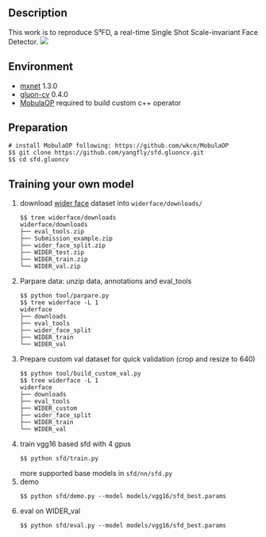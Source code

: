 ## Description
This work is to reproduce S³FD, a real-time Single Shot Scale-invariant Face Detector.
![](demo.png)

## Environment
* [mxnet](https://github.com/apache/incubator-mxnet) 1.3.0
* [gluon-cv](https://github.com/dmlc/gluon-cv) 0.4.0
* [MobulaOP](https://github.com/wkcn/MobulaOP) required to build custom c++ operator

## Preparation

```
# install MobulaOP following: https://github.com/wkcn/MobulaOP
$$ git clone https://github.com/yangfly/sfd.gluoncv.git
$$ cd sfd.gluoncv
```

## Training your own model
1. download [wider face](http://mmlab.ie.cuhk.edu.hk/projects/WIDERFace/) dataset into `widerface/downloads/`
    ```
    $$ tree widerface/downloads
    widerface/downloads
    ├── eval_tools.zip
    ├── Submission_example.zip
    ├── wider_face_split.zip
    ├── WIDER_test.zip
    ├── WIDER_train.zip
    └── WIDER_val.zip
    ```
2. Parpare data: unzip data, annotations and eval_tools
    ```
    $$ python tool/parpare.py
    $$ tree widerface -L 1
    widerface
    ├── downloads
    ├── eval_tools
    ├── wider_face_split
    ├── WIDER_train
    └── WIDER_val
    ```
3. Prepare custom val dataset for quick validation (crop and resize to 640)
    ```
    $$ python tool/build_custom_val.py
    $$ tree widerface -L 1
    widerface
    ├── downloads
    ├── eval_tools
    ├── WIDER_custom
    ├── wider_face_split
    ├── WIDER_train
    └── WIDER_val
    ```
4. train vgg16 based sfd with 4 gpus
    ```
    $$ python sfd/train.py
    ```
    more supported base models in `sfd/nn/sfd.py`
5. demo
    ```
    $$ python sfd/demo.py --model models/vgg16/sfd_best.params
    ```
6. eval on WIDER_val
    ```
    $$ python sfd/eval.py --model models/vgg16/sfd_best.params
    ```
